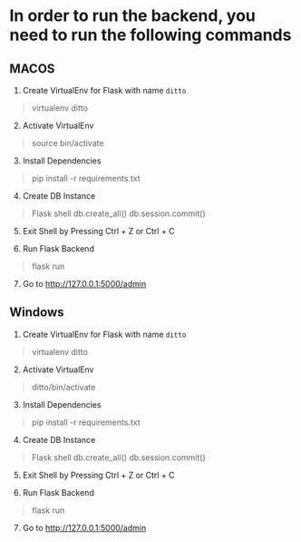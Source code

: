# In order to run the backend, you need to run the following commands

## MACOS
1. Create VirtualEnv for Flask with name `ditto`
> virtualenv ditto

2. Activate VirtualEnv
> source bin/activate

3. Install Dependencies
> pip install -r requirements.txt

4. Create DB Instance
> Flask shell
> db.create_all()
> db.session.commit()

5. Exit Shell by Pressing Ctrl + Z or Ctrl + C

6. Run Flask Backend
> flask run

7. Go to http://127.0.0.1:5000/admin


## Windows
1. Create VirtualEnv for Flask with name `ditto`
> virtualenv ditto

2. Activate VirtualEnv
> ditto/bin/activate

3. Install Dependencies
> pip install -r requirements.txt

4. Create DB Instance
> Flask shell
> db.create_all()
> db.session.commit()

5. Exit Shell by Pressing Ctrl + Z or Ctrl + C

6. Run Flask Backend
> flask run

7. Go to http://127.0.0.1:5000/admin
